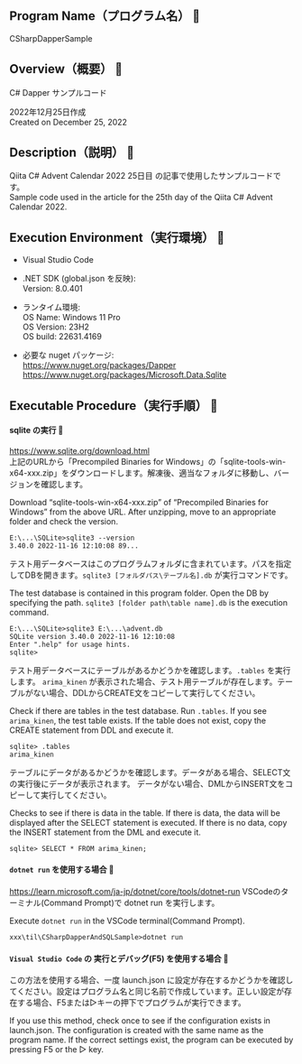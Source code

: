 ## Program Name（プログラム名） 👻
CSharpDapperSample

## Overview（概要） 👻
C# Dapper サンプルコード<br>

2022年12月25日作成<br>
Created on December 25, 2022

## Description（説明） 👻
Qiita C# Advent Calendar 2022 25日目 の記事で使用したサンプルコードです。<br>
Sample code used in the article for the 25th day of the Qiita C# Advent Calendar 2022.

## Execution Environment（実行環境） 👻
* Visual Studio Code<br>
* .NET SDK (global.json を反映):<br>
Version:   8.0.401<br>

* ランタイム環境:<br>
 OS Name:     Windows 11 Pro<br>
 OS Version:  23H2<br>
 OS build:    22631.4169<br>

* 必要な nuget パッケージ:<br>
https://www.nuget.org/packages/Dapper<br>
https://www.nuget.org/packages/Microsoft.Data.Sqlite


## Executable Procedure（実行手順） 👻

#### sqlite の実行 🌟
https://www.sqlite.org/download.html<br>
上記のURLから「Precompiled Binaries for Windows」の「sqlite-tools-win-x64-xxx.zip」をダウンロードします。解凍後、適当なフォルダに移動し、バージョンを確認します。

Download “sqlite-tools-win-x64-xxx.zip” of “Precompiled Binaries for Windows” from the above URL. After unzipping, move to an appropriate folder and check the version.

```
E:\...\SQLite>sqlite3 --version
3.40.0 2022-11-16 12:10:08 89...
```
テスト用データベースはこのプログラムフォルダに含まれています。パスを指定してDBを開きます。`sqlite3 [フォルダパス\テーブル名].db` が実行コマンドです。

The test database is contained in this program folder. Open the DB by specifying the path. `sqlite3 [folder path\table name].db` is the execution command.

```
E:\...\SQLite>sqlite3 E:\...\advent.db
SQLite version 3.40.0 2022-11-16 12:10:08
Enter ".help" for usage hints.
sqlite>
```
テスト用データベースにテーブルがあるかどうかを確認します。`.tables` を実行します。 `arima_kinen` が表示された場合、テスト用テーブルが存在します。テーブルがない場合、DDLからCREATE文をコピーして実行してください。

Check if there are tables in the test database. Run `.tables`. If you see `arima_kinen`, the test table exists. If the table does not exist, copy the CREATE statement from DDL and execute it.
```
sqlite> .tables
arima_kinen
```
テーブルにデータがあるかどうかを確認します。データがある場合、SELECT文の実行後にデータが表示されます。
データがない場合、DMLからINSERT文をコピーして実行してください。

Checks to see if there is data in the table. If there is data, the data will be displayed after the SELECT statement is executed.
If there is no data, copy the INSERT statement from the DML and execute it.
```
sqlite> SELECT * FROM arima_kinen;
```

#### `dotnet run` を使用する場合 🌟

https://learn.microsoft.com/ja-jp/dotnet/core/tools/dotnet-run
VSCodeのターミナル(Command Prompt)で dotnet run を実行します。

Execute `dotnet run` in the VSCode terminal(Command Prompt).

```
xxx\til\CSharpDapperAndSQLSample>dotnet run
```

#### `Visual Studio Code` の 実行とデバッグ(F5) を使用する場合 🌟

この方法を使用する場合、一度 launch.json に設定が存在するかどうかを確認してください。設定はプログラム名と同じ名前で作成しています。正しい設定が存在する場合、F5または▷キーの押下でプログラムが実行できます。

If you use this method, check once to see if the configuration exists in launch.json.
The configuration is created with the same name as the program name.
If the correct settings exist, the program can be executed by pressing F5 or the ▷ key.
